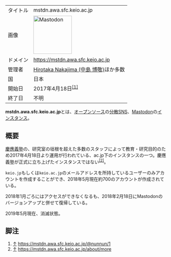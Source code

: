 <div>

|          |                                                                                                                                                                                                                                                                                                        |
|----------|--------------------------------------------------------------------------------------------------------------------------------------------------------------------------------------------------------------------------------------------------------------------------------------------------------|
| タイトル | mstdn.awa.sfc.keio.ac.jp                                                                                                                                                                                                                                                                               |
| 画像     | [<img src="/images/thumb/0/00/Mastodon_logo.png/120px-Mastodon_logo.png" srcset="/images/thumb/0/00/Mastodon_logo.png/180px-Mastodon_logo.png 1.5x, /images/0/00/Mastodon_logo.png 2x" width="120" height="120" alt="Mastodon" />](/%E3%83%95%E3%82%A1%E3%82%A4%E3%83%AB:Mastodon_logo.png "Mastodon") |
| ドメイン | <a href="https://mstdn.awa.sfc.keio.ac.jp" rel="nofollow">https://mstdn.awa.sfc.keio.ac.jp</a>                                                                                                                                                                                                         |
| 管理者   | <a href="https://mstdn.awa.sfc.keio.ac.jp/@nunnun" rel="nofollow">Hirotaka Nakajima (中島 博敬)</a>ほか多数                                                                                                                                                                                            |
| 国       | 日本                                                                                                                                                                                                                                                                                                   |
| 開始日   | 2017年4月18日<sup>[\[1\]](#cite_note-1)</sup>                                                                                                                                                                                                                                                          |
| 終了日   | 不明                                                                                                                                                                                                                                                                                                   |

**mstdn.awa.sfc.keio.ac.jp**とは、[オープンソース](/%E3%82%AA%E3%83%BC%E3%83%97%E3%83%B3%E3%82%BD%E3%83%BC%E3%82%B9 "オープンソース")の[分散SNS](/%E5%88%86%E6%95%A3SNS "分散SNS")、[Mastodon](/Mastodon "Mastodon")の[インスタンス](/%E3%82%A4%E3%83%B3%E3%82%B9%E3%82%BF%E3%83%B3%E3%82%B9 "インスタンス")。

## 概要

[慶應義塾](https://ja.wikipedia.org/wiki/%E6%85%B6%E6%87%89%E7%BE%A9%E5%A1%BE "w:慶應義塾")の、研究室の垣根を超えた多数のスタッフによって教育・研究目的のため2017年4月18日より運用が行われている、ac.jp下のインスタンスの一つ。慶應義塾が正式に立ち上げたインスタンスではない<sup>[\[2\]](#cite_note-2)</sup>。

`keio.jp`もしくは`keio.ac.jp`のメールアドレスを所持しているユーザーのみアカウントを作成することができ、2018年5月現在約700のアカウントが作成されている。

2018年1月ごろにはアクセスができなくなるも、2018年2月18日にMastodonのバージョンアップと併せて復帰している。

2019年5月現在、消滅状態。

## 脚注

<div>

1.  [↑](#cite_ref-1) <a href="https://mstdn.awa.sfc.keio.ac.jp/@nunnun/1" rel="nofollow">https://mstdn.awa.sfc.keio.ac.jp/@nunnun/1</a>
2.  [↑](#cite_ref-2) <a href="https://mstdn.awa.sfc.keio.ac.jp/about/more" rel="nofollow">https://mstdn.awa.sfc.keio.ac.jp/about/more</a>

</div>

</div>
